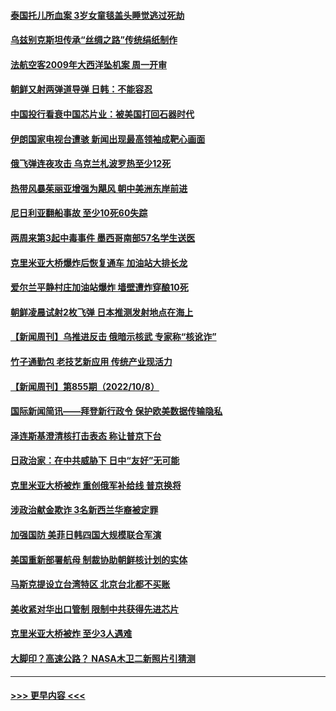 #### [泰国托儿所血案 3岁女童毯盖头睡觉逃过死劫](../pages/prog202/a103547521.md?t=10100501) 
#### [乌兹别克斯坦传承“丝绸之路”传统绢纸制作](../pages/prog202/a103547436.md?t=10100501) 
#### [法航空客2009年大西洋坠机案 周一开审](../pages/prog202/a103547444.md?t=10100501) 
#### [朝鲜又射两弹道导弹 日韩：不能容忍](../pages/prog202/a103547426.md?t=10100501) 
#### [中国投行看衰中国芯片业：被美国打回石器时代](../pages/prog202/a103547384.md?t=10100501) 
#### [伊朗国家电视台遭骇 新闻出现最高领袖成靶心画面](../pages/prog202/a103547390.md?t=10100501) 
#### [俄飞弹连夜攻击 乌克兰札波罗热至少12死](../pages/prog202/a103547364.md?t=10100501) 
#### [热带风暴茱丽亚增强为飓风 朝中美洲东岸前进](../pages/prog202/a103547344.md?t=10100501) 
#### [尼日利亚翻船事故 至少10死60失踪](../pages/prog202/a103547338.md?t=10100501) 
#### [两周来第3起中毒事件 墨西哥南部57名学生送医](../pages/prog202/a103547335.md?t=10100501) 
#### [克里米亚大桥爆炸后恢复通车 加油站大排长龙](../pages/prog202/a103547323.md?t=10100501) 
#### [爱尔兰平静村庄加油站爆炸 墙壁遭炸穿酿10死](../pages/prog202/a103547284.md?t=10100501) 
#### [朝鲜凌晨试射2枚飞弹 日本推测发射地点在海上](../pages/prog202/a103547278.md?t=10100501) 
#### [【新闻周刊】乌推进反击 俄暗示核武 专家称“核讹诈”](../pages/prog202/a103547102.md?t=10100501) 
#### [竹子通勤包 老技艺新应用 传统产业现活力](../pages/prog202/a103547060.md?t=10100501) 
#### [【新闻周刊】第855期（2022/10/8）](../pages/prog202/a103547106.md?t=10100501) 
#### [国际新闻简讯——拜登新行政令 保护欧美数据传输隐私](../pages/prog202/a103547046.md?t=10100501) 
#### [泽连斯基澄清核打击表态 称让普京下台](../pages/prog202/a103547039.md?t=10100501) 
#### [日政治家：在中共威胁下 日中“友好”无可能](../pages/prog202/a103547052.md?t=10100501) 
#### [克里米亚大桥被炸 重创俄军补给线 普京换将](../pages/prog202/a103547050.md?t=10100501) 
#### [涉政治献金欺诈 3名新西兰华裔被定罪](../pages/prog202/a103547007.md?t=10100501) 
#### [加强国防 美菲日韩四国大规模联合军演](../pages/prog202/a103546978.md?t=10100501) 
#### [美国重新部署航母 制裁协助朝鲜核计划的实体](../pages/prog202/a103546969.md?t=10100501) 
#### [马斯克提设立台湾特区 北京台北都不买账](../pages/prog202/a103546906.md?t=10100501) 
#### [美收紧对华出口管制 限制中共获得先进芯片](../pages/prog202/a103546848.md?t=10100501) 
#### [克里米亚大桥被炸 至少3人遇难](../pages/prog202/a103546850.md?t=10100501) 
#### [大脚印？高速公路？ NASA木卫二新照片引猜测](../pages/prog202/a103546783.md?t=10100501) 

----
#### [ >>> 更早内容 <<< ](../indexes/prog202-earlier.md)

